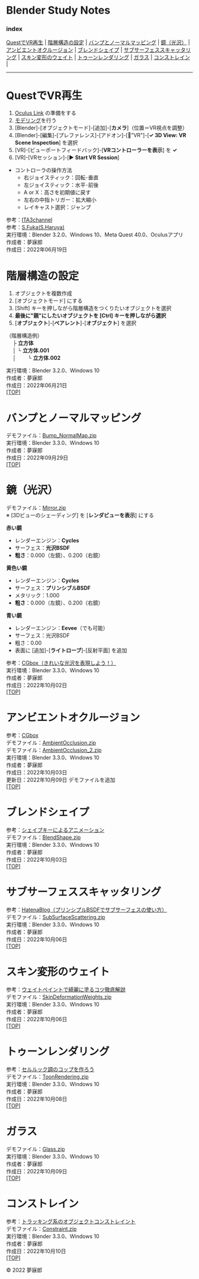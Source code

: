 # Blender Study Notes<a id="TOP"></a>

### <b>index</b>

[QuestでVR再生](#220601) | [階層構造の設定](#220602) | [バンプとノーマルマッピング](#220901) | [鏡（光沢）](#221002) | [アンビエントオクルージョン](#221003) | [ブレンドシェイプ](#221003-2) | [サブサーフェススキャッタリング](#221006) | [スキン変形のウェイト](#221006-2) | [トゥーンレンダリング](#221008) | [ガラス](#221009) | [コンストレイン](#221010) |
***


<a name="220601"></a>
# <b>QuestでVR再生</b>

1. [Oculus Link](https://github.com/mubirou/Unity3D/tree/master/study-notes#oculus-link%E3%81%AE%E6%BA%96%E5%82%99) の準備をする
1. [モデリング](https://github.com/mubirou/Blender/tree/master/introduction#014-%E3%83%86%E3%82%AF%E3%83%8B%E3%83%83%E3%82%AF%E3%83%92%E3%83%B3%E3%83%881)を行う
1. [Blender]-[オブジェクトモード]-[追加]-[**カメラ**]（位置＝VR視点を調整）
1. [Blender]-[編集]-[プレファレンス]-[アドオン]-[🔎"VR"]-[**✓ 3D View: VR Scene Inspection**] を選択
1. [VR]-[ビューポートフィードバック]-[**VRコントローラーを表示**] を **✓**
1. [VR]-[VRセッション]-[**▶ Start VR Session**]

* コントローラの操作方法
    * 右ジョイスティック：回転･垂直
    * 左ジョイスティック：水平･前後
    * A or X：高さを初期値に戻す
    * 左右の中指トリガー：拡大縮小
    * レイキャスト選択：ジャンプ

参考：[ITA3channel](https://www.youtube.com/watch?v=V6twUh5qMr8)  
参考：[S.Fuka(S.Haruya)](https://zenn.dev/sfuka/scraps/af95feae08b3ec)  
実行環境：Blender 3.2.0、Windows 10、Meta Quest 40.0、Oculusアプリ  
作成者：夢寐郎  
作成日：2022年06月19日  


<a id="220602"></a>
# <b>階層構造の設定</b>

1. オブジェクトを複数作成
1. [オブジェクトモード] にする
1. [Shift] キーを押しながら階層構造をつくりたいオブジェクトを選択
1. **最後に"親"にしたいオブジェクトを [Ctrl] キーを押しながら選択**
1. [**オブジェクト**]-[**ペアレント**]-[**オブジェクト**] を選択

（階層構造例）  
　  ├ **立方体**  
　  │   └ **立方体.001**  
　  │　　 └ **立方体.002**  

実行環境：Blender 3.2.0、Windows 10  
作成者：夢寐郎  
作成日：2022年06月21日  
[[TOP]](#TOP)


<a id="220901"></a>
# <b>バンプとノーマルマッピング</b>

デモファイル：[Bump_NormalMap.zip](https://github.com/mubirou/Blender-Study-Notes/blob/master/study-notes/zip/Bump_NormalMap.zip)  
実行環境：Blender 3.3.0、Windows 10  
作成者：夢寐郎  
作成日：2022年09月29日  
[[TOP]](#TOP)


<a id="221002"></a>
# <b>鏡（光沢）</b>

デモファイル：[Mirror.zip](https://github.com/mubirou/Blender-Study-Notes/blob/master/study-notes/zip/Mirror.zip)  
※ [3Dビューのシェーディング] を [**レンダビューを表示**] にする  

**赤い鏡**  
* レンダーエンジン：**Cycles**
* サーフェス：**光沢BSDF**
* **粗さ**：0.000（左鏡）、0.200（右鏡）

**黄色い鏡**  
* レンダーエンジン：**Cycles**
* サーフェス：**プリンシブルBSDF**
* メタリック：1.000
* **粗さ**：0.000（左鏡）、0.200（右鏡）

**青い鏡**
* レンダーエンジン：**Eevee**（でも可能）
* サーフェス：光沢BSDF
* 粗さ：0.00
* 表面に [追加]-[**ライトローブ**]-[反射平面] を追加

参考：[CGbox（きれいな光沢を表現しよう！）](https://cgbox.jp/blender-gloss/#index_id2)  
実行環境：Blender 3.3.0、Windows 10  
作成者：夢寐郎  
作成日：2022年10月02日  
[[TOP]](#TOP)


<a id="221003"></a>
# <b>アンビエントオクルージョン</b>

参考：[CGbox](https://cgbox.jp/blender-ao/#index_id1)  
デモファイル：[AmbientOcclusion.zip](https://github.com/mubirou/Blender-Study-Notes/blob/master/study-notes/zip/AmbientOcclusion.zip)  
デモファイル：[AmbientOcclusion_2.zip](https://github.com/mubirou/Blender-Study-Notes/blob/master/study-notes/zip/AmbientOcclusion_2.zip)  
実行環境：Blender 3.3.0、Windows 10  
作成者：夢寐郎  
作成日：2022年10月03日  
更新日：2022年10月09日 デモファイルを追加  
[[TOP]](#TOP)


<a id="221003-2"></a>
# <b>ブレンドシェイプ</b>

参考：[シェイプキーによるアニメーション](https://blender3d.biz/simpleanimation3dcg_deformed_shapekeys.html)  
デモファイル：[BlendShape.zip](https://github.com/mubirou/Blender-Study-Notes/blob/master/study-notes/zip/BlendShape.zip)  
実行環境：Blender 3.3.0、Windows 10  
作成者：夢寐郎  
作成日：2022年10月03日  
[[TOP]](#TOP)


<a id="221006"></a>
# <b>サブサーフェススキャッタリング</b>

参考：[HatenaBlog（プリンシプルBSDFでサブサーフェスの使い方）](https://hainarashi.hatenablog.com/entry/2020/10/28/105218)  
デモファイル：[SubSurfaceScattering.zip](https://github.com/mubirou/Blender-Study-Notes/blob/master/study-notes/zip/SubSurfaceScattering.zip)  
実行環境：Blender 3.3.0、Windows 10  
作成者：夢寐郎  
作成日：2022年10月06日  
[[TOP]](#TOP)


<a id="221006-2"></a>
# <b>スキン変形のウェイト</b>

参考：[ウェイトペイントで綺麗に塗るコツ徹底解説](https://www.youtube.com/watch?v=N0qUvuMjSGk)  
デモファイル：[SkinDeformationWeights.zip](https://github.com/mubirou/Blender-Study-Notes/blob/master/study-notes/zip/SkinDeformationWeights.zip)  
実行環境：Blender 3.3.0、Windows 10  
作成者：夢寐郎  
作成日：2022年10月06日  
[[TOP]](#TOP)


<a id="221008"></a>
# <b>トゥーンレンダリング</b>

参考：[セルルック調のコップを作ろう](https://www.youtube.com/watch?v=6LIThMN_iFo)  
デモファイル：[ToonRendering.zip](https://github.com/mubirou/Blender-Study-Notes/blob/master/study-notes/zip/ToonRendering.zip)  
実行環境：Blender 3.3.0、Windows 10  
作成者：夢寐郎  
作成日：2022年10月08日  
[[TOP]](#TOP)


<a id="221009"></a>
# <b>ガラス</b>

デモファイル：[Glass.zip](https://github.com/mubirou/Blender-Study-Notes/blob/master/study-notes/zip/Glass.zip)  
実行環境：Blender 3.3.0、Windows 10  
作成者：夢寐郎  
作成日：2022年10月09日  
[[TOP]](#TOP)


<a id="221010"></a>
# <b>コンストレイン</b>

参考：[トラッキング系のオブジェクトコンストレイント](https://blender-cg.net/tacking-constraint/)  
デモファイル：[Constraint.zip](https://github.com/mubirou/Blender-Study-Notes/blob/master/study-notes/zip/Constraint.zip)  
実行環境：Blender 3.3.0、Windows 10  
作成者：夢寐郎  
作成日：2022年10月10日  
[[TOP]](#TOP)


© 2022 夢寐郎  